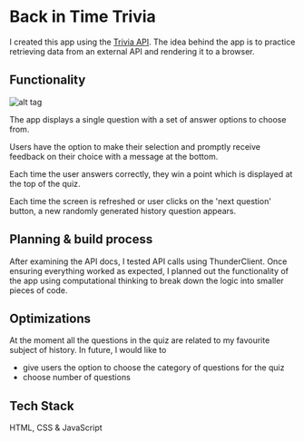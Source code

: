 # Back in Time Trivia

I created this app using the [Trivia API](https://opentdb.com/api_config.php). The idea behind the app is to practice retrieving data from an external API and rendering it to a browser.






## Functionality

![alt tag](https://media.giphy.com/media/v1.Y2lkPTc5MGI3NjExYWxhZzhqN2c3Y215Y3R4bXBsdnU0ZmlpaTJjNWZjMGNrOGxoZnE0NyZlcD12MV9pbnRlcm5hbF9naWZfYnlfaWQmY3Q9Zw/t2qfy4FENpCFXhSPj8/giphy.gif)

The app displays a single question with a set of answer options to choose from.

Users have the option to make their selection and promptly receive feedback on their choice with a message at the bottom.

Each time the user answers correctly, they win a point which is displayed at the top of the quiz.

Each time the screen is refreshed or user clicks on the 'next question' button, a new randomly generated history question appears.


## Planning & build process

After examining the API docs, I tested API calls using ThunderClient. Once ensuring everything worked as expected, I planned out the functionality of the app using computational thinking to break down the logic into smaller pieces of code.
## Optimizations

At the moment all the questions in the quiz are related to my favourite subject of history. In future, I would like to 
- give users the option to choose the category of questions for the quiz
- choose number of questions


## Tech Stack

HTML, CSS & JavaScript



